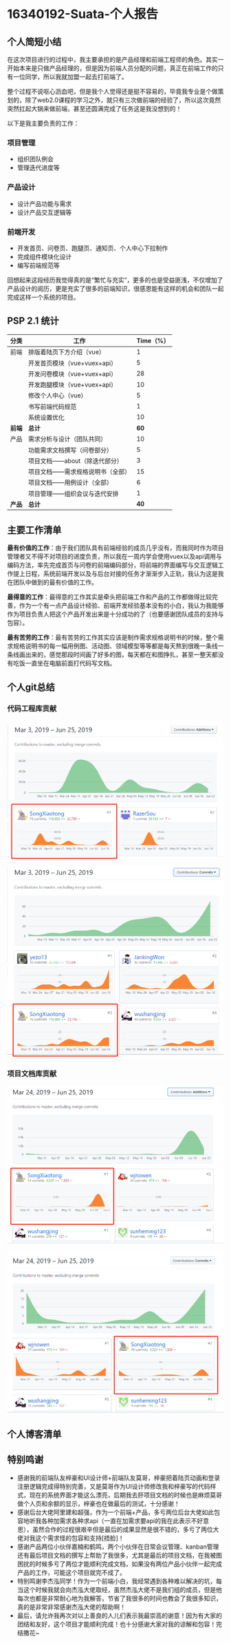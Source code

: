 # 16340192-Suata-个人报告

## 个人简短小结

在这次项目进行的过程中，我主要承担的是产品经理和前端工程师的角色。其实一开始本来是只做产品经理的，但是因为前端人员分配的问题，真正在前端工作的只有一位同学，所以我就加盟一起去打前端了。

整个过程不说呕心沥血吧，但是我个人觉得还是挺不容易的，毕竟我专业是个做策划的，除了web2.0课程的学习之外，就只有三次做前端的经验了，所以这次竟然突然扛起大锅来做前端，甚至还圆满完成了任务这是我没想到的！

以下是我主要负责的工作：

### **项目管理**

- 组织团队例会
- 管理迭代进度等

### **产品设计**

- 设计产品功能与需求
- 设计产品交互逻辑等

### **前端开发**

- 开发首页、问卷页、跑腿页、通知页、个人中心下拉制作
- 完成组件模块化设计
- 编写前端规范等

回想起来这段经历我觉得真的是“繁忙与充实”，更多的也是受益匪浅，不仅增加了产品设计的阅历，更是充实了很多的前端知识，很感恩能有这样的机会和团队一起完成这样一个系统的项目。

## PSP 2.1 统计

| 分类 | 工作               | Time（%） |
| ---- | ------------------ | --------- |
| 前端 | 排版着陆页下方介绍（vue） | 1 |
|  | 开发首页模块（vue+vuex+api） | 5 |
|  | 开发问卷模块（vue+vuex+api） | 28 |
|  | 开发跑腿模块（vue+vuex+api） | 10 |
|  | 修改个人中心（vue） | 5 |
|  | 书写前端代码规范   | 1 |
|  | 系统设置优化       | 10 |
| **前端** | **总计**           | **60** |
| 产品 | 需求分析与设计（团队共同） | 10 |
|  | 功能需求文档撰写（问卷部分） | 5 |
|  | 项目文档——about（除迭代部分） | 3 |
|  | 项目文档——需求规格说明书（全部） | 15 |
|  | 项目文档——用例设计（全部） | 6 |
|  | 项目管理——组织会议与迭代安排 | 1 |
| **产品** | **总计** | **40** |



## 主要工作清单

**最有价值的工作**：由于我们团队具有前端经验的成员几乎没有，而我同时作为项目管理者又不得不对项目的进度负责，所以我在一周内学会使用vuex以及api调用与编码方法，率先完成首页与问卷的前端编码部分，将前端的界面编写与交互逻辑工作提上日程，系统前端开发以及与后台对接的任务才渐渐步入正轨，我认为这是我在团队中做到的最有价值的工作。

**最得意的工作**：最得意的工作其实是牵头把前端工作和产品的工作都做得比较完善，作为一个有一点产品设计经验、前端开发经验基本没有的小白，我认为我能够作为项目负责人把这个产品开发出来是十分成功的了（也要感谢团队成员的支持与包容）。

**最有苦劳的工作**：最有苦劳的工作其实应该是制作需求规格说明书的时候，整个需求规格说明书的每一幅用例图、活动图、领域模型等等都是每天熬到很晚一条线一条线画出来的，感觉那段时间画了好多的图，每天都在和图挣扎，甚至一整天都没有吃饭一直坐在电脑前面打代码写文档。

## 个人git总结

### 代码工程库贡献

![additions](./../pic/suata/additions.png)

![additions](./../pic/suata/commit.png)

### 项目文档库贡献

![additions](./../pic/suata/additions2.png)

![additions](./../pic/suata/commit2.png)

## 个人博客清单

## 特别鸣谢

- 感谢我的前端队友梓豪和UI设计师+前端队友莫哥，梓豪把着陆页动画和登录注册逻辑完成得特别完善，又是莫哥作为UI设计师修改我和梓豪写的代码样式，现在的系统界面才能这么漂亮，后期我去肝项目文档的时候也是麻烦莫哥做个人页和余额的显示，梓豪也在做最后的测试，十分感谢！
- 感谢后台大佬阿里建和超强，作为一个前端+产品，多亏两位后台大佬如此包容地听我各种加需求各种求api（一直在加需求要api的我在此表示不好意思），虽然合作的过程很艰辛但是最后的成果显然是很不错的，多亏了两位大佬对我这个需求怪的包容和支持[捂脸]！
- 感谢产品两位小伙伴嘉楠和鹤鸣，两个小伙伴在日常会议管理、kanban管理还有最后项目文档的撰写上帮助了我很多，尤其是最后的项目文档，在我被图困扰的时候多亏了两位才能顺利完成文档，如果没有两位产品小伙伴一起完成产品的工作，可能这个项目就完不成了。
- 特别鸣谢李杰泓同学！作为一个前端小白，我经常遇到各种难以解决的坑，每当这个时候我就会向杰泓大佬取经，虽然杰泓大佬不是我们组的成员，但是他每次也都是非常耐心地为我解答，节省了我很多的时间也教会了我很多知识，真的是非常非常感谢杰泓大佬的帮助啊！
- 最后，请允许我再次对以上善良的人儿们表示我最崇高的谢意！因为有大家的团结和友好，这个项目才能顺利完成！也十分感谢大家对我的谅解和包容！完结撒花~